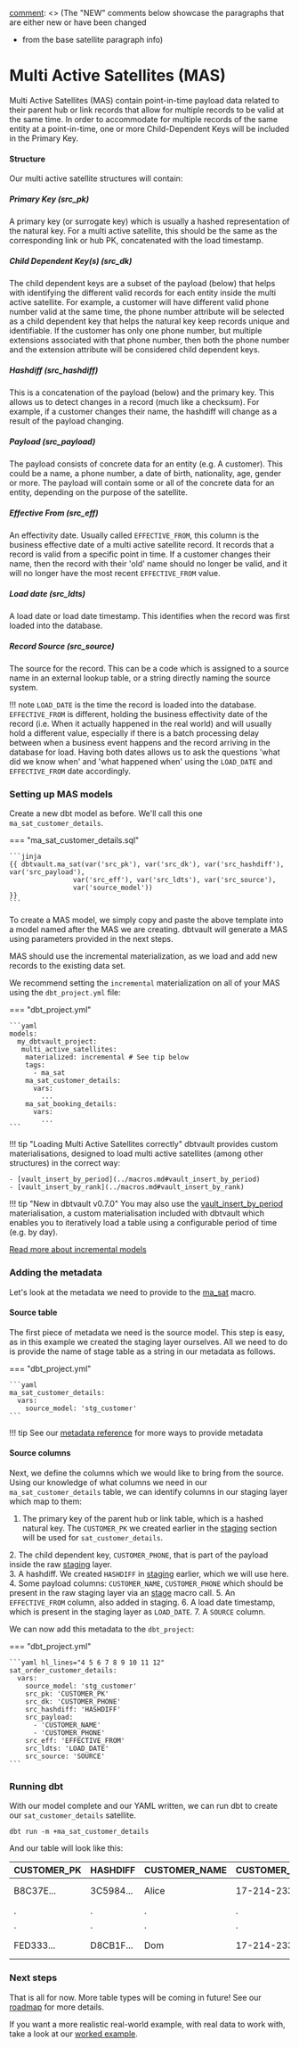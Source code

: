 [comment]: <> (The "NEW" comments below showcase the paragraphs that are either new or have been changed 
- from the base satellite paragraph info)


# Multi Active Satellites (MAS)
[comment]: <> (NEW)
Multi Active Satellites (MAS) contain point-in-time payload data related to their parent hub or link records that 
allow for multiple records to be valid at the same time. 
In order to accommodate for multiple records of the same entity at a point-in-time, one or more Child-Dependent Keys 
will be included in the Primary Key. 

#### Structure

Our multi active satellite structures will contain:

[comment]: <> (These lines below have been commented out as I'm not sure what I should input here)
[comment]: <> (##### English-readable name of column/metadata attribute &#40;attribute name&#41;)

[comment]: <> (< DESCRIPTION >)

[comment]: <> (##### source_model)

##### Primary Key (src_pk)
A primary key (or surrogate key) which is usually a hashed representation of the natural key.
For a multi active satellite, this should be the same as the corresponding link or hub PK, concatenated with the load timestamp.

[comment]: <> (NEW)
##### Child Dependent Key(s) (src_dk)
The child dependent keys are a subset of the payload (below) that helps with identifying the different valid records 
for each entity inside the multi active satellite. For example, a customer will have different valid phone number valid
at the same time, the phone number attribute will be selected as a child dependent key that helps the natural key keep 
records unique and identifiable. If the customer has only one phone number, but multiple extensions associated with that 
phone number, then both the phone number and the extension attribute will be considered child dependent keys. 

##### Hashdiff (src_hashdiff)
This is a concatenation of the payload (below) and the primary key. This allows us to 
detect changes in a record (much like a checksum). For example, if a customer changes their name, the hashdiff 
will change as a result of the payload changing. 

##### Payload (src_payload)
The payload consists of concrete data for an entity (e.g. A customer). This could be
a name, a phone number, a date of birth, nationality, age, gender or more. The payload will contain some or all of the
concrete data for an entity, depending on the purpose of the satellite. 

##### Effective From (src_eff)
An effectivity date. Usually called `EFFECTIVE_FROM`, this column is the business effective date of a multi active
satellite record. It records that a record is valid from a specific point in time.
If a customer changes their name, then the record with their 'old' name should no longer be valid, and it will no 
longer have the most recent `EFFECTIVE_FROM` value. 

##### Load date (src_ldts)
A load date or load date timestamp. This identifies when the record was first loaded into the database.

##### Record Source (src_source)
The source for the record. This can be a code which is assigned to a source name in an external lookup table, 
or a string directly naming the source system.

!!! note
    `LOAD_DATE` is the time the record is loaded into the database. `EFFECTIVE_FROM` is different, 
    holding the business effectivity date of the record (i.e. When it actually happened in the real world) and will usually 
    hold a different value, especially if there is a batch processing delay between when a business event happens and the 
    record arriving in the database for load. Having both dates allows us to ask the questions 'what did we know when' 
    and 'what happened when' using the `LOAD_DATE` and `EFFECTIVE_FROM` date accordingly. 

### Setting up MAS models

[comment]: <> (NEW)
Create a new dbt model as before. We'll call this one `ma_sat_customer_details`.

[comment]: <> (NEW)
=== "ma_sat_customer_details.sql"

    ```jinja
    {{ dbtvault.ma_sat(var('src_pk'), var('src_dk'), var('src_hashdiff'), var('src_payload'),
                    var('src_eff'), var('src_ldts'), var('src_source'),
                    var('source_model'))                                   }}
    ```

[comment]: <> (NEW)
To create a MAS model, we simply copy and paste the above template into a model named after the MAS we
are creating. dbtvault will generate a MAS using parameters provided in the next steps.

MAS should use the incremental materialization, as we load and add new records to the existing data set. 

We recommend setting the `incremental` materialization on all of your MAS using the `dbt_project.yml` file:

[comment]: <> (NEW)
=== "dbt_project.yml"

    ```yaml
    models:
      my_dbtvault_project:
       multi_active_satellites:
        materialized: incremental # See tip below
        tags:
          - ma_sat
        ma_sat_customer_details:
          vars:
            ...
        ma_sat_booking_details:
          vars:
            ...
    ```
[comment]: <> (MAY NEED TO BE DELETED)
!!! tip "Loading Multi Active Satellites correctly"
    dbtvault provides custom materialisations, designed to load multi active satellites (among other structures) in the correct way:
    
    - [vault_insert_by_period](../macros.md#vault_insert_by_period)
    - [vault_insert_by_rank](../macros.md#vault_insert_by_rank)

[comment]: <> (MAY NEED TO BE DELETED)
!!! tip "New in dbtvault v0.7.0"
    You may also use the [vault_insert_by_period](../macros.md#vault_insert_by_period) materialisation, a custom materialisation 
    included with dbtvault which enables you to iteratively load a table using a configurable period of time (e.g. by day). 

[Read more about incremental models](https://docs.getdbt.com/docs/building-a-dbt-project/building-models/configuring-incremental-models/)

### Adding the metadata

Let's look at the metadata we need to provide to the [ma_sat](../macros.md#ma_sat) macro.

#### Source table

The first piece of metadata we need is the source model. This step is easy, as in this example we created the 
staging layer ourselves.  All we need to do is provide the name of stage table as a string in our metadata 
as follows.

[comment]: <> (NEW)
=== "dbt_project.yml"

    ```yaml
    ma_sat_customer_details:
      vars:
        source_model: 'stg_customer'
    ```
[comment]: <> (NEW; not sure whether the "multi-active-satellites-mas" tag is the right one)
!!! tip
    See our [metadata reference](../metadata.md#multi-active-satellites-mas) for more ways to provide metadata

#### Source columns

Next, we define the columns which we would like to bring from the source.
Using our knowledge of what columns we need in our ```ma_sat_customer_details``` table, we can identify columns in our
staging layer which map to them:

1. The primary key of the parent hub or link table,  which is a hashed natural key. 
The `CUSTOMER_PK` we created earlier in the [staging](tut_staging.md) section will be used for `sat_customer_details`.

[comment]: <> (NEW)
2. The child dependent key, `CUSTOMER_PHONE`, that is part of the payload inside the raw [staging](../macros.md#stage) layer.  
3. A hashdiff. We created `HASHDIFF` in [staging](tut_staging.md) earlier, which we will use here.
4. Some payload columns: `CUSTOMER_NAME`, `CUSTOMER_PHONE` which should be present in the 
raw staging layer via an [stage](../macros.md#stage) macro call.
5. An `EFFECTIVE_FROM` column, also added in staging. 
6. A load date timestamp, which is present in the staging layer as `LOAD_DATE`. 
7. A `SOURCE` column.

We can now add this metadata to the `dbt_project`:

[comment]: <> (NEW)
=== "dbt_project.yml"

    ```yaml hl_lines="4 5 6 7 8 9 10 11 12"
    sat_order_customer_details:
      vars:
        source_model: 'stg_customer'
        src_pk: 'CUSTOMER_PK'
        src_dk: 'CUSTOMER_PHONE'
        src_hashdiff: 'HASHDIFF'
        src_payload:
          - 'CUSTOMER_NAME'
          - 'CUSTOMER_PHONE'
        src_eff: 'EFFECTIVE_FROM'
        src_ldts: 'LOAD_DATE'
        src_source: 'SOURCE'
    ```

### Running dbt

With our model complete and our YAML written, we can run dbt to create our `sat_customer_details` satellite.

`dbt run -m +ma_sat_customer_details`

And our table will look like this:

| CUSTOMER_PK  | HASHDIFF     | CUSTOMER_NAME | CUSTOMER_PHONE  | EFFECTIVE_FROM | LOAD_DATE   | SOURCE |
| ------------ | ------------ | ----------    | --------------- | -------------- | ----------- | ------ |
| B8C37E...    | 3C5984...    | Alice         | 17-214-233-1214 | 1993-01-01     | 1993-01-01  | 1      |
| .            | .            | .             | .               | .              | .           | 1      |
| .            | .            | .             | .               | .              | .           | 1      |
| FED333...    | D8CB1F...    | Dom           | 17-214-233-1217 | 1993-01-01     | 1993-01-01  | 1      |

### Next steps

That is all for now. More table types will be coming in future! See our [roadmap](../roadmap.md) for more details.

If you want a more realistic real-world example, with real data to work with, take a look at our [worked example](../worked_example/we_worked_example.md).